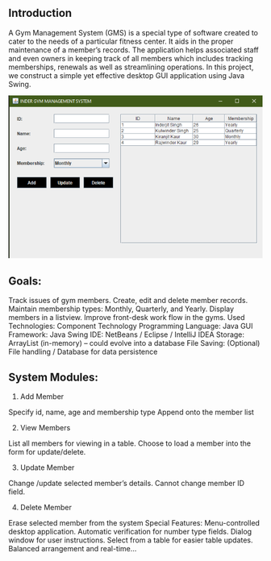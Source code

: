 ## Introduction
A Gym Management System (GMS) is a special type of software created to cater to the needs of a particular fitness center. It aids in the proper maintenance of a member’s records. The application helps associated staff and even owners in keeping track of all members which includes tracking memberships, renewals as well as streamlining operations. In this project, we construct a simple yet effective desktop GUI application using Java Swing.

![Screenshot 2024-10-02 123332](https://github.com/InderjitSingh377/INDER-GYM-MANAGEMENT-SYSTEM-USING-JAVA/blob/main/screenshotgym.PNG)


## Goals:

Track issues of gym members.
Create, edit and delete member records.
Maintain membership types: Monthly, Quarterly, and Yearly.
Display members in a listview.
Improve front-desk work flow in the gyms.
Used Technologies:
Component Technology
Programming Language: Java
GUI Framework: Java Swing
IDE: NetBeans / Eclipse / IntelliJ IDEA
Storage: ArrayList (in-memory) – could evolve into a database
File Saving: (Optional) File handling / Database for data persistence

## System Modules:
1. Add Member

Specify id, name, age and membership type
Append onto the member list

2. View Members

List all members for viewing in a table.
Choose to load a member into the form for update/delete.

3. Update Member

Change /update selected member’s details.
 Cannot change member ID field.
 
4. Delete Member

Erase selected member from the system
Special Features:
Menu-controlled desktop application.
Automatic verification for number type fields.
Dialog window for user instructions.
Select from a table for easier table updates.
Balanced arrangement and real-time…
